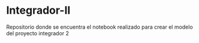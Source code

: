 # Integrador-II
Repositorio donde se encuentra el notebook realizado para crear el modelo del proyecto integrador 2
